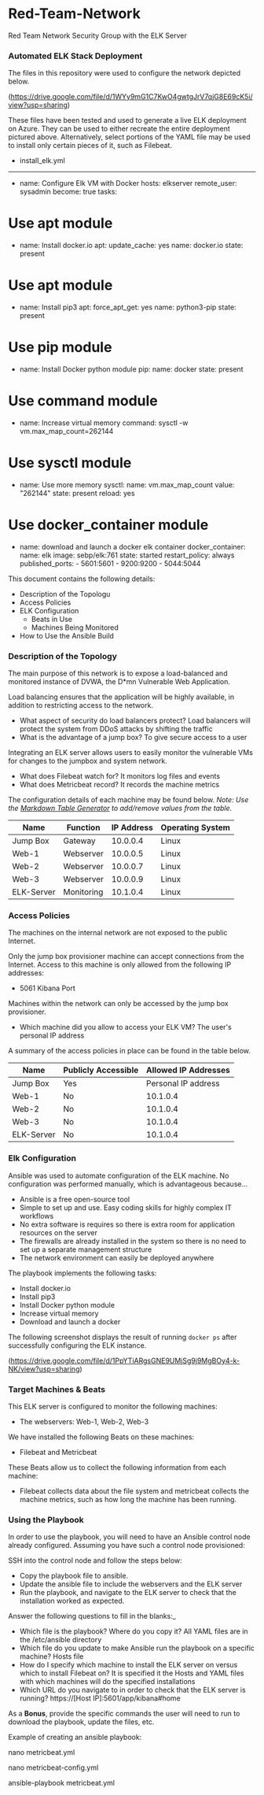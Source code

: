 # Red-Team-Network
Red Team Network Security Group with the ELK Server
### Automated ELK Stack Deployment ###

The files in this repository were used to configure the network depicted below.

(https://drive.google.com/file/d/1WYy9mG1C7KwO4gwtgJrV7qjG8E69cK5i/view?usp=sharing)

These files have been tested and used to generate a live ELK deployment on Azure. They can be used to either recreate the entire deployment pictured above. Alternatively, select portions of the YAML file may be used to install only certain pieces of it, such as Filebeat.

  - install_elk.yml

---
- name: Configure Elk VM with Docker
 hosts: elkserver
 remote_user: sysadmin
 become: true
 tasks:
# Use apt module
   - name: Install docker.io
     apt:
       update_cache: yes
       name: docker.io
       state: present

# Use apt module
   - name: Install pip3
     apt:
       force_apt_get: yes
       name: python3-pip
       state: present

# Use pip module
   - name: Install Docker python module
     pip:
       name: docker
       state: present

# Use command module
   - name: Increase virtual memory
     command: sysctl -w vm.max_map_count=262144

# Use sysctl module
   - name: Use more memory
     sysctl:
       name: vm.max_map_count
       value: "262144"
       state: present
       reload: yes

# Use docker_container module
   - name: download and launch a docker elk container
     docker_container:
       name: elk
       image: sebp/elk:761
       state: started
       restart_policy: always
       published_ports:
         - 5601:5601
         - 9200:9200
         - 5044:5044


This document contains the following details:
- Description of the Topologu
- Access Policies
- ELK Configuration
  - Beats in Use
  - Machines Being Monitored
- How to Use the Ansible Build


### Description of the Topology ###

The main purpose of this network is to expose a load-balanced and monitored instance of DVWA, the D*mn Vulnerable Web Application.

Load balancing ensures that the application will be highly available, in addition to restricting access to the network.
- What aspect of security do load balancers protect? Load balancers will protect the system from DDoS attacks by shifting the traffic
- What is the advantage of a jump box? To give secure access to a user

Integrating an ELK server allows users to easily monitor the vulnerable VMs for changes to the jumpbox and system network.
- What does Filebeat watch for? It monitors log files and events
- What does Metricbeat record? It records the machine metrics

The configuration details of each machine may be found below.
_Note: Use the [Markdown Table Generator](http://www.tablesgenerator.com/markdown_tables) to add/remove values from the table_.

| Name     | Function | IP Address | Operating System |
|----------|----------|------------|------------------|
| Jump Box | Gateway  | 10.0.0.4   | Linux            |
| Web-1    | Webserver| 10.0.0.5   | Linux            |
| Web-2    | Webserver| 10.0.0.7   | Linux            |
| Web-3    | Webserver| 10.0.0.9   | Linux            |
|ELK-Server|Monitoring| 10.1.0.4   | Linux            |





### Access Policies ###

The machines on the internal network are not exposed to the public Internet. 

Only the jump box provisioner machine can accept connections from the Internet. Access to this machine is only allowed from the following IP addresses:
- 5061 Kibana Port

Machines within the network can only be accessed by the jump box provisioner.
- Which machine did you allow to access your ELK VM? The user's personal IP address

A summary of the access policies in place can be found in the table below.

| Name     | Publicly Accessible | Allowed IP Addresses |
|----------|---------------------|----------------------|
| Jump Box | Yes                 | Personal IP address  |
| Web-1    | No                  | 10.1.0.4             |
| Web-2    | No                  | 10.1.0.4             |
| Web-3    | No                  | 10.1.0.4             |
|ELK-Server| No                  | 10.1.0.4             |

### Elk Configuration ###

Ansible was used to automate configuration of the ELK machine. No configuration was performed manually, which is advantageous because...
- Ansible is a free open-source tool
- Simple to set up and use. Easy coding skills for highly complex IT workflows
- No extra software is requires so there is extra room for application resources on the server
- The firewalls are already installed in the system so there is no need to set up a separate management structure
- The network environment can easily be deployed anywhere

The playbook implements the following tasks:
- Install docker.io
- Install pip3
- Install Docker python module
- Increase virtual memory
- Download and launch a docker

The following screenshot displays the result of running `docker ps` after successfully configuring the ELK instance.

(https://drive.google.com/file/d/1PpYTiARgsGNE9UMjSg9j9MgBOy4-k-NK/view?usp=sharing)



### Target Machines & Beats ###
This ELK server is configured to monitor the following machines:
- The webservers: Web-1, Web-2, Web-3

We have installed the following Beats on these machines:
- Filebeat and Metricbeat

These Beats allow us to collect the following information from each machine:
- Filebeat collects data about the file system and metricbeat collects the machine metrics, such as how long the machine has been running. 

### Using the Playbook ###
In order to use the playbook, you will need to have an Ansible control node already configured. Assuming you have such a control node provisioned: 

SSH into the control node and follow the steps below:
- Copy the playbook file to ansible.
- Update the ansible file to include the webservers and the ELK server
- Run the playbook, and navigate to the ELK server to check that the installation worked as expected.

Answer the following questions to fill in the blanks:_
- Which file is the playbook? Where do you copy it? All YAML files are in the /etc/ansible directory
- Which file do you update to make Ansible run the playbook on a specific machine? Hosts file
- How do I specify which machine to install the ELK server on versus which to install Filebeat on? It is specified it the Hosts and YAML files with which machines will do the specified installations
- Which URL do you navigate to in order to check that the ELK server is running? https://[Host IP]:5601/app/kibana#home

As a **Bonus**, provide the specific commands the user will need to run to download the playbook, update the files, etc.

Example of creating an ansible playbook:

nano metricbeat.yml

nano metricbeat-config.yml

ansible-playbook metricbeat.yml
